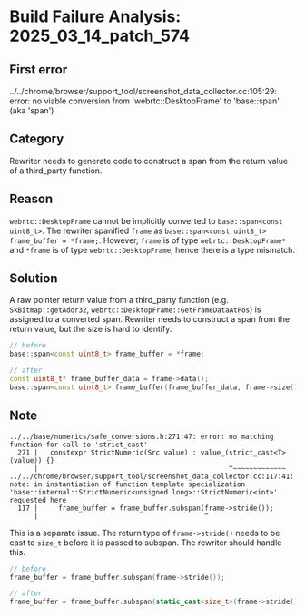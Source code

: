 # Build Failure Analysis: 2025_03_14_patch_574

## First error

../../chrome/browser/support_tool/screenshot_data_collector.cc:105:29: error: no viable conversion from 'webrtc::DesktopFrame' to 'base::span<const uint8_t>' (aka 'span<const unsigned char>')

## Category
Rewriter needs to generate code to construct a span from the return value of a third_party function.

## Reason
`webrtc::DesktopFrame` cannot be implicitly converted to `base::span<const uint8_t>`. The rewriter spanified `frame` as `base::span<const uint8_t> frame_buffer = *frame;`. However, `frame` is of type `webrtc::DesktopFrame*` and `*frame` is of type `webrtc::DesktopFrame`, hence there is a type mismatch.

## Solution
A raw pointer return value from a third_party function (e.g. `SkBitmap::getAddr32`, `webrtc::DesktopFrame::GetFrameDataAtPos`) is assigned to a converted span. Rewriter needs to construct a span from the return value, but the size is hard to identify.

```c++
// before
base::span<const uint8_t> frame_buffer = *frame;

// after
const uint8_t* frame_buffer_data = frame->data();
base::span<const uint8_t> frame_buffer(frame_buffer_data, frame->size().width() * frame->size().height());
```

## Note
```
../../base/numerics/safe_conversions.h:271:47: error: no matching function for call to 'strict_cast'
  271 |   constexpr StrictNumeric(Src value) : value_(strict_cast<T>(value)) {}
      |                                               ^~~~~~~~~~~~~~
../../chrome/browser/support_tool/screenshot_data_collector.cc:117:41: note: in instantiation of function template specialization 'base::internal::StrictNumeric<unsigned long>::StrictNumeric<int>' requested here
  117 |     frame_buffer = frame_buffer.subspan(frame->stride());
      |                                         ^
```
This is a separate issue. The return type of `frame->stride()` needs to be cast to `size_t` before it is passed to subspan. The rewriter should handle this.
```c++
// before
frame_buffer = frame_buffer.subspan(frame->stride());

// after
frame_buffer = frame_buffer.subspan(static_cast<size_t>(frame->stride()));
